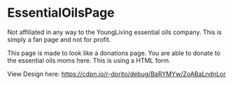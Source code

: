# EssentialOilsPage
Not affiliated in any way to the YoungLiving essential oils company. This is simply a fan page and not for profit.

This page is made to look like a donations page.
You are able to donate to the essential oils moms here.
This is using a HTML form.

View Design here: https://cdpn.io/r-dorito/debug/BaRYMYw/ZoABaLndnLor
